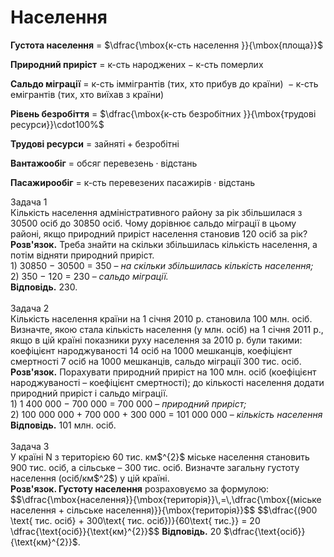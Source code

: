 # Населення

<b>Густота населення</b> = $\dfrac{\mbox{к-сть населення }}{\mbox{площа}}$

<b>Природний приріст</b> = $\mbox{к-сть народжених} − \mbox{к-сть померлих}$

<b>Сальдо міграції</b> = $\mbox{к-сть іммігрантів (тих, хто прибув до країни) } − \mbox{к-сть емігрантів (тих, хто виїхав з країни)}$

<b>Рівень безробіття</b> = $\dfrac{\mbox{к-сть безробітних }}{\mbox{трудові ресурси}}\cdot100%$

<b>Трудові ресурси</b> = $\mbox{зайняті} + \mbox{безробітні}$

<b>Вантажообіг</b> = $\mbox{обсяг перевезень}\cdot\mbox{відстань}$

<b>Пасажирообіг</b> = $\mbox{к-сть перевезених пасажирів}\cdot\mbox{відстань}$

<div class="task-wrap">
<span class="task">Задача 1</span>
<div class="task-text">Кількість населення адміністративного району за рік збільшилася з 30500 осіб до 30850 осіб. Чому дорівнює сальдо міграції в цьому районі, якщо природний приріст населення становив 120 осіб за рік?<br>
<b>Розв'язок.</b> Треба знайти на скільки збільшилась кількість населення, а потім відняти природний приріст.</br>
1) 30850 − 30500 = 350 – <i>на скільки збільшилась кількість населення;</i><br>
2) 350 − 120 = 230 – <i>сальдо міграції.</i><br>
<b>Відповідь.</b> 230. 
</div>
</div>
<br>

<div class="task-wrap">
<span class="task">Задача 2</span>
<div class="task-text">
Кількість населення країни на 1 січня 2010 р. становила 100 млн. осіб. Визначте, якою стала кількість населення (у млн. осіб) на 1 січня 2011 р., якщо в цій країні показники руху населення за 2010 р. були такими: коефіцієнт народжуваності 14 осіб на 1000 мешканців,  коефіцієнт смертності 7 осіб на 1000 мешканців, сальдо міграції 300 тис. осіб.<br>
<b>Розв'язок.</b> Порахувати природний приріст на 100 млн. осіб (коефіцієнт народжуваності – коефіцієнт смертності); до кількості населення додати природний приріст і сальдо міграції.<br>
1)	1 400 000 − 700 000 = 700 000 – <i>природний приріст;</i><br>
2)	100 000 000 + 700 000 + 300 000 = 101 000 000 – <i>кількість населення</i><br>
<b>Відповідь.</b> 101 млн. осіб.
</div>
</div>
<br>

<div class="task-wrap">
<span class="task">Задача 3</span>
<div class="task-text">У країні N з територією 60 тис. км$^{2}$ міське населення становить 900 тис. осіб, а сільське – 300 тис. осіб. Визначте загальну густоту населення (осіб/км$^2$) у цій країні.<br>
<b>Розв'язок. Густоту населення</b> розраховуємо за формулою:
$$\dfrac{\mbox{населення}}{\mbox{територія}}\,=\,\dfrac{\mbox{(міське населення + сільське населення)}}{\mbox{територія}}$$
$$\dfrac{(900 \text{ тис. осіб} + 300\text{ тис. осіб})}{60\text{ тис.}} = 20 \dfrac{\text{осіб}}{\text{км}^{2}}$$
<b>Відповідь.</b> 20 $\dfrac{\text{осіб}}{\text{км}^{2}}$.
</div>
</div>